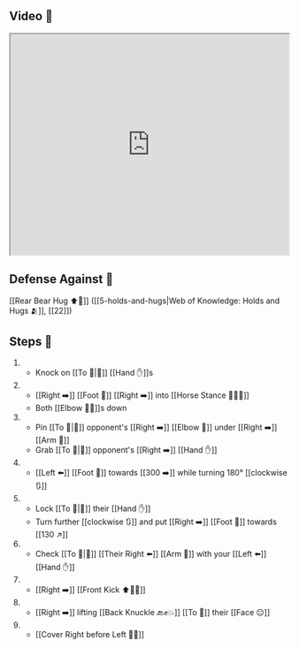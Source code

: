 ## Video 🎥

<iframe src="https://www.youtube.com/embed/cnRhl0SoOaM" width="100%" height="400"></iframe>

## Defense Against 🤺

[[Rear Bear Hug ⬆️🐻]] ([[5-holds-and-hugs|Web of Knowledge: Holds and Hugs 🫂]], [[22]])

## Steps 👣

1. - Knock on [[To 🎯|🎯]] [[Hand ✋]]s
2. - [[Right ➡️]] [[Foot 🦶]] [[Right ➡️]] into [[Horse Stance 🏇🧍‍♂️]]
    - Both [[Elbow 💪💥]]s down
3. - Pin [[To 🎯|🎯]] opponent's [[Right ➡️]] [[Elbow 💪]] under [[Right ➡️]] [[Arm 💪]]
    - Grab [[To 🎯|🎯]] opponent's [[Right ➡️]] [[Hand ✋]]
4. - [[Left ⬅️]] [[Foot 🦶]] towards [[300 ➡️]] while turning 180° [[clockwise 🔃]]
5. - Lock [[To 🎯|🎯]] their [[Hand ✋]]
    - Turn further [[clockwise 🔃]] and put [[Right ➡️]] [[Foot 🦶]] towards [[130 ↗️]]
6. - Check [[To 🎯|🎯]] [[Their Right ⬅️]] [[Arm 💪]] with your [[Left ⬅️]] [[Hand ✋]]
7. - [[Right ➡️]] [[Front Kick ⬆️🦶💥]]
8. - [[Right ➡️]] lifting [[Back Knuckle 🔙✊💥]] [[To 🎯]] their [[Face 😐]]
9. - [[Cover Right before Left 🦶🔄]]
